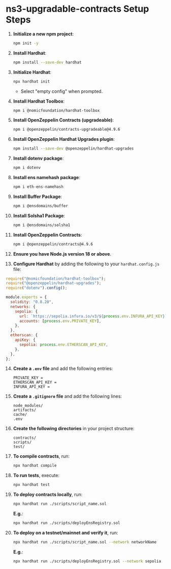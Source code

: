 # ns3-upgradable-contracts Setup Steps

1. **Initialize a new npm project**:

   ```bash
   npm init -y
   ```

2. **Install Hardhat**:

   ```bash
   npm install --save-dev hardhat
   ```

3. **Initialize Hardhat**:

   ```bash
   npx hardhat init
   ```

   - Select "empty config" when prompted.

4. **Install Hardhat Toolbox**:

   ```bash
   npm i @nomicfoundation/hardhat-toolbox
   ```

5. **Install OpenZeppelin Contracts (upgradeable)**:

   ```bash
   npm i @openzeppelin/contracts-upgradeable@4.9.6
   ```

6. **Install OpenZeppelin Hardhat Upgrades plugin**:

   ```bash
   npm install --save-dev @openzeppelin/hardhat-upgrades
   ```

7. **Install dotenv package**:

   ```bash
   npm i dotenv
   ```

8. **Install ens namehash package**:

   ```bash
   npm i eth-ens-namehash
   ```

9. **Install Buffer Package**:

   ```bash
   npm i @ensdomains/buffer
   ```

10. **Install Solsha1 Package**:

    ```bash
    npm i @ensdomains/solsha1
    ```

11. **Install OpenZeppelin Contracts**:

    ```bash
    npm i @openzeppelin/contracts@4.9.6
    ```

12. **Ensure you have Node.js version 18 or above**.

13. **Configure Hardhat** by adding the following to your `hardhat.config.js` file:

```javascript
require("@nomicfoundation/hardhat-toolbox");
require("@openzeppelin/hardhat-upgrades");
require("dotenv").config();

module.exports = {
  solidity: "0.8.20",
  networks: {
    sepolia: {
      url: `https://sepolia.infura.io/v3/${process.env.INFURA_API_KEY}`,
      accounts: [process.env.PRIVATE_KEY],
    },
  },
  etherscan: {
    apiKey: {
      sepolia: process.env.ETHERSCAN_API_KEY,
    },
  },
};
```

14. **Create a `.env` file** and add the following entries:

    ```
    PRIVATE_KEY =
    ETHERSCAN_API_KEY =
    INFURA_API_KEY =
    ```

15. **Create a `.gitignore` file** and add the following lines:

    ```
    node_modules/
    artifacts/
    cache/
    .env
    ```

16. **Create the following directories** in your project structure:
    ```
    contracts/
    scripts/
    test/
    ```
17. **To compile contracts**, run:

    ```bash
    npx hardhat compile
    ```

18. **To run tests**, execute:

    ```bash
    npx hardhat test
    ```

19. **To deploy contracts locally**, run:

    ```bash
    npx hardhat run ./scripts/script_name.sol
    ```

    **E.g.**:

    ```bash
    npx hardhat run ./scripts/deployEnsRegistry.sol
    ```

20. **To deploy on a testnet/mainnet and verify it**, run:
    ```bash
    npx hardhat run ./scripts/script_name.sol --network networkName
    ```
    **E.g.**:
    ```bash
    npx hardhat run ./scripts/deployEnsRegistry.sol --network sepolia
    ```
